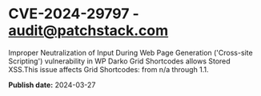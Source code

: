 # CVE-2024-29797 - audit@patchstack.com

Improper Neutralization of Input During Web Page Generation ('Cross-site Scripting') vulnerability in WP Darko Grid Shortcodes allows Stored XSS.This issue affects Grid Shortcodes: from n/a through 1.1.



**Publish date:** 2024-03-27
